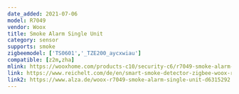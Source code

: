 ```yaml
---
date_added: 2021-07-06
model: R7049
vendor: Woox
title: Smoke Alarm Single Unit
category: sensor
supports: smoke
zigbeemodel: ['TS0601','_TZE200_aycxwiau']
compatible: [z2m,zha]
mlink: https://wooxhome.com/products-c10/security-c6/r7049-smoke-alarm-single-unit-p70
link: https://www.reichelt.com/de/en/smart-smoke-detector-zigbee-woox-r7049-p298800.html
link2: https://www.alza.de/woox-r7049-smoke-alarm-single-unit-d6315292.htm
---
```

